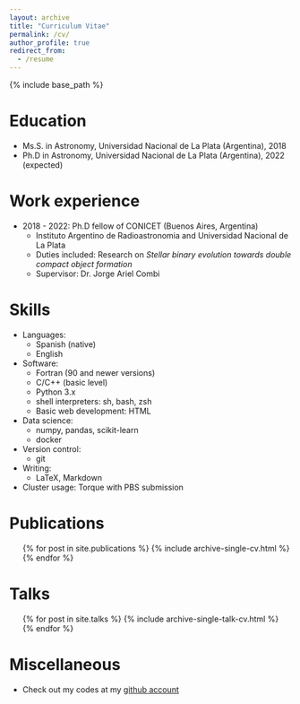 ```yaml
---
layout: archive
title: "Curriculum Vitae"
permalink: /cv/
author_profile: true
redirect_from:
  - /resume
---
```


{% include base_path %}

Education
======
* Ms.S. in Astronomy, Universidad Nacional de La Plata (Argentina), 2018
* Ph.D in Astronomy, Universidad Nacional de La Plata (Argentina), 2022 (expected)

Work experience
======
* 2018 - 2022: Ph.D fellow of CONICET (Buenos Aires, Argentina)
  * Instituto Argentino de Radioastronomia and Universidad Nacional de La Plata
  * Duties included: Research on _Stellar binary evolution towards double compact object formation_
  * Supervisor: Dr. Jorge Ariel Combi
 
Skills
======
* Languages:
  * Spanish (native)
  * English
* Software:
  * Fortran (90 and newer versions)
  * C/C++ (basic level)
  * Python 3.x
  * shell interpreters: sh, bash, zsh
  * Basic web development: HTML
* Data science:
  * numpy, pandas, scikit-learn
  * docker
* Version control:
  * git
* Writing:
  * LaTeX, Markdown
* Cluster usage: Torque with PBS submission

Publications
======
  <ul>{% for post in site.publications %}
    {% include archive-single-cv.html %}
  {% endfor %}</ul>
  
Talks
======
  <ul>{% for post in site.talks %}
    {% include archive-single-talk-cv.html %}
  {% endfor %}</ul>

<!--
Teaching
======
  <ul>{% for post in site.teaching %}
    {% include archive-single-cv.html %}
  {% endfor %}</ul>
-->

Miscellaneous
======
* Check out my codes at my [github account](https://github.com/AdolfoSimazBunzel)
